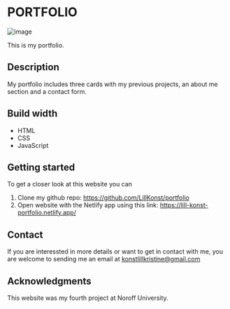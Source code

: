 # PORTFOLIO

![image](https://github.com/LillKonst/portfolio/assets/126065743/0b26bf8d-ac8b-4ab9-b24f-154b865c30a8)

This is my portfolio. 

## Description
My portfolio includes three cards with my previous projects, an about me section and a contact form. 

## Build width
- HTML
- CSS
- JavaScript

## Getting started
To get a closer look at this website you can 
1. Clone my github repo: https://github.com/LillKonst/portfolio
2. Open website with the Netlify app using this link: https://lill-konst-portfolio.netlify.app/

## Contact 
If you are interessted in more details or want to get in contact with me, you are welcome to sending me an email at konstlillkristine@gmail.com

## Acknowledgments
This website was my fourth project at Noroff University.
